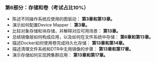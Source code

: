 ### 第6部分：存储和卷（考试占比10%）

+ 陈述不同操作系统应使用的图驱动： **第3章和第13章。**
+ 演示如何配置Device Mapper： **第3章。**
+ 比较对象存储和块存储，并解释对应可用场景： **第13章。**
+ 总结镜像层如何构成应用，以及如何在文件系统中存储： **第6章和第13章。**
+ 描述Docker如何使用卷完成持久化存储： **第13章和第14章。**
+ 描述清理文件系统和DTR中无用镜像的步骤： **第13章和第17章。**
+ 演示存储如何实现跨集群应用： **第13章和第17章。**



